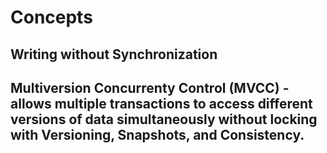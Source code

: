 # Concepts

## Writing without Synchronization

## Multiversion Concurrenty Control (MVCC) - allows multiple transactions to access different versions of data simultaneously without locking with Versioning, Snapshots, and Consistency.

